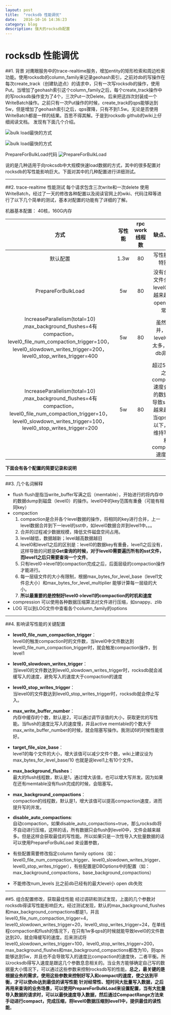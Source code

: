 ```yaml
---
layout: post
title:  "rocksdb 性能调优"
date:   2016-10-16 14:36:23
category: blog
description: 强大的rocksdb配置
---
```


# rocksdb 性能调优
##1. 背景
对鹰眼服务中的trace-realtime服务，增加entity的矩形检索和周边检索功能。使用rocksdb的column_family来记录geohash索引，之前对db的写操作在每次create_track（创建轨迹点）的请求中，只有一次写rocksdb的操作，使用Put。当增加了geohash索引这个column_family之后，每个create_track操作中的写rocksdb操作变为了4个，三次Put一次Delete。后来把这四次封装成一个WriteBatch操作。之前只有一次Put操作的时候，create_track的qps能够达到5w，但是增加了geohash索引之后，qps骤降，只有不到1.5w。无论是否使用WriteBatch都是一样的结果。百思不得其解。于是到rocksdb github的wiki上仔细阅读文档。
发现有下面几个介绍。

![bulk load最快的方式](https://yangwu200799.github.io/images/2016_10_20_rocksdb_optimize/BaiduHi_2016-10-19_19-19-21.png)

![bulk load最快的方式](https://yangwu200799.github.io/images/2016_10_20_rocksdb_optimize/BaiduHi_2016-10-19_19-19-35.png)

PrepareForBulkLoad代码
![PrepareForBulkLoad](https://yangwu200799.github.io/images/2016_10_20_rocksdb_optimize/BaiduHi_2016-10-19_19-20-25.png)

说的是几种适用于向rokcsdb中大规模快速load数据的方式，其中的很多配置对rocksdb的写性能影响巨大。下面对其中的几种配置进行详细测试。

***
##2. trace-realtime 性能测试
每个请求包含三次write和一次delete 使用WriteBatch，经过了一天的修改各种配置以及阅读官网上的wiki、代码注释等进行了以下几个简单的测试，基本对配置的功能有了详细的了解。

机器基本配置： 40核，160G内存

|                    方式                    | 写性能  | rpc work线程数 |                  缺点、现象                   |
| :--------------------------------------: | :--: | :---------: | :--------------------------------------: |
|                   默认配置                   | 1.3w |     80      |                 写性能不是特别好                 |
|            PrepareForBulkLoad            |  5w  |     80      |    没有合并，文件全都是level0， 会越来越多，open db非常慢    |
| IncreaseParallelism(total=10) ,max_background_flushes=4有compaction，  level0_file_num_compaction_trigger=100，level0_slowdown_writes_trigger=200，level0_stop_writes_trigger=400 |  5w  |     80      |      虽然有合并，但是level0文件太多，open db非常慢       |
| IncreaseParallelism(total=10) ,max_background_flushes=4有compaction，  level0_file_num_compaction_trigger=10，level0_slowdown_writes_trigger=100，level0_stop_writes_trigger=200 |  5w  |     80      | 超过5w qps之后 compaction速度会比写的数据慢，导致sst文件越来越多，当qps在5w以下，能够维持写速度和compaction速度相符 |


**下面会有各个配置的简要记录和说明**

****
##3. 几个名词解释
+ flush
  flush是指当write_buffer写满之后（memtable），开始进行的将内存中的数据dump到磁盘（level0）的操作。level0中的key范围有重叠（可能有相同key）
+ compaction
  1. compaction是合并各个level数据的操作，将相同的key进行合并，上一level数据合并到下一level的sst中，如level0数据合并到level1中。。。 
  2. 合并的过程减少数据规模，降低文件磁盘空间占用。
  3. level越低，数据越新；level越高数据越旧
  4. level0和level1之后的区别是：level0的数据key有重叠，level1之后没有，这样导致的问题是**Get查询的时候，对于level0需要遍历所有的sst文件，而level1之后只需要查询一个文件**。
  5. 只有level0->level1的compaction完成之后，后面层级的compaction操作才能进行。
  6. 每一层级文件的大小有限制，根据max_bytes_for_level_base（level1文件总大小）和max_bytes_for_level_multiplier 能够计算每一层级的大小。
  7. **所以最重要的是控制好level0->level1的compaction的时机和速度**
+ compression
  可以使用各种数据压缩算法对文件进行压缩，如snappy、zlib
+ LOG
  可以到LOG文件中查看各个column_family的options


***

##4. 影响读写性能的关键配置
+ **level0_file_num_compaction_trigger**：   
  level0的触发compaction时的文件数，当level0中文件数达到level0_file_num_compaction_trigger时，就会触发compaction操作，到level1

+ **level0_slowdown_writes_trigger**：   
  当level0的文件数达到level0_slowdown_writes_trigger时，rocksdb就会减缓写入的速度，避免写入的速度大于compaction的速度

+ **level0_stop_writes_trigger**：  
  当level0的文件数达到level0_stop_writes_trigger时，rocksdb就会停止写入。

+ **max_write_buffer_number**：  
  内存中缓存的个数，默认是2，可以通过调节该值的大小，获取更优的写性能。当flush的速度比写入的速度慢，并且active memtable的个数大于max_write_buffer_number的时候，就会阻塞写操作。我测试6的时候性能很好。

+ **target_file_size_base**：   
  level1的每个文件的大小，增大该值可以减少文件个数，wiki上建议设为max_bytes_for_level_base/10 也就是说level1上有10个文件。

+ **max_background_flushes**：   
  最大的flush线程数，默认是1，通过增大该值，也可以增大写并发。因为如果在还有memtable没有flush完成的时候，会阻塞写。

+ **max_background_compactions**：   
  compaction的线程数，默认是1，增大该值可以提高compaction速度，进而提升写的并发。

+ **disable_auto_compactions**:  
  自动compaction，如果disable_auto_compactions=true，那么rocksdb将不自动进行压缩，这样的话，所有数据只会flush到level0中，文件会越来越多。但是这样会获取最佳的写性能。所以如果只是一次性导入大批量数据的话可以使用PrepareForBulkLoad 来设置参数，

+ 有些配置需要修改指定column family options（如：level0_file_num_compaction_trigger、level0_slowdown_writes_trigger、level0_stop_writes_trigger），有些配置是DBOptions中的配置（如：max_background_compactions，base_background_compactions）
+ 不能修改num_levels 比之前db已经有的最大level小 open db失败


***
##5. 组合配置修改，获取最佳性能
经过调研和测试发现，上面的几个参数对rocksdb得读写性能影响巨大。经过测试发现，默认的max_background_flushes和max_background_compactions都是1，并且level0_file_num_compaction_trigger=4，level0_slowdown_writes_trigger=20，level0_stop_writes_trigger=24，在单线程compaction和flush的情况下，在只有1w多qps的时候就能导致level0的文件数达到20，就会降缓写的速度。后来测试将level0_slowdown_writes_trigger=100，level0_stop_writes_trigger=200，max_background_flushes和max_background_compactions都改为10，则qps能够达到5w，并且也不会导致写入的速度比compaction的速度快，二者平衡。所以rocksdb得写入速度是跟这几个参数息息相关的。当业务方能够确定自己写的数据量大小情况下，可以通过这些参数来控制rocksdb写的性能。**总之，最关键的是根据业务的需求，使用这些参数来控制好写入和compact的速度，使之达到平衡，才可以使db达到最佳的读写性能**
**针对经常性、短时间大批量写入数据，之后再用来查询的业务场景，可以使用PrepareForBulkLoad来设置配置，当有大批量导入数据的请求时，可以以最快速度导入数据，然后通过CompactRange方法来手动进行compact，完成压缩，将level0数据压缩到level1中，提供最佳的读性能**。




